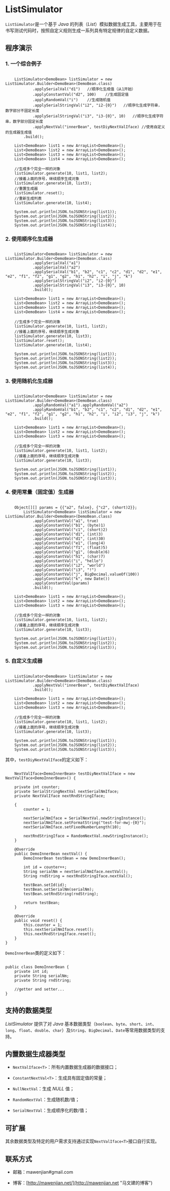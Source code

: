 # ListSimulator

`ListSimulator`是一个基于 _Java_ 的列表（_List_）模拟数据生成工具，主要用于在书写测试代码时，按照自定义规则生成一系列具有特定规律的自定义数据。

## 程序演示

### 1. 一个综合例子

<pre><code>
    ListSimulator&lt;DemoBean&gt; listSimulator = new ListSimulator.Builder&lt;DemoBean&gt;(DemoBean.class)
    		.applySerialVal("d1")	//顺序化生成值（从1开始）
    		.applyConstantVal("d2", 100)	//生成固定值
    		.applyRandomVal("i")	//生成随机值
    		.applySerialStringVal("i2", "i2-{0}")	//顺序化生成字符串，数字部分不固定长度
    		.applySerialStringVal("i3", "i3-{0}", 10)	//顺序化生成字符串，数字部分固定长度
    		.applyNextVal("innerBean", testDiyNextValIface)	//使用自定义的生成器生成值
		.build();
	
	List&lt;DemoBean&gt; list1 = new ArrayList&lt;DemoBean&gt;();
	List&lt;DemoBean&gt; list2 = new ArrayList&lt;DemoBean&gt;();
	List&lt;DemoBean&gt; list3 = new ArrayList&lt;DemoBean&gt;();
	List&lt;DemoBean&gt; list4 = new ArrayList&lt;DemoBean&gt;();
	
	//生成多个完全一样的对象
	listSimulator.generate(10, list1, list2);
	//接着上面的序号，继续顺序生成对象
	listSimulator.generate(10, list3);
	//重置生成器
	listSimulator.reset();
	//重新生成列表
	listSimulator.generate(10, list4);
	
	System.out.println(JSON.toJSONString(list1));
	System.out.println(JSON.toJSONString(list2));
	System.out.println(JSON.toJSONString(list3));
	System.out.println(JSON.toJSONString(list4));
</code></pre>

### 2. 使用顺序化生成器

<pre><code>
    ListSimulator&lt;DemoBean&gt; listSimulator = new ListSimulator.Builder&lt;DemoBean&gt;(DemoBean.class)
    		.applySerialVal("a1")
    		.applySerialVal("a2")
    		.applySerialVal("b1", "b2", "c1", "c2", "d1", "d2", "e1", "e2", "f1", "f2", "g1", "g2", "h1", "h2", "i", "j", "k")
    		.applySerialStringVal("i2", "i2-{0}")
    		.applySerialStringVal("i3", "i3-{0}", 10)
    		.build();

	List&lt;DemoBean&gt; list1 = new ArrayList&lt;DemoBean&gt;();
	List&lt;DemoBean&gt; list2 = new ArrayList&lt;DemoBean&gt;();
	List&lt;DemoBean&gt; list3 = new ArrayList&lt;DemoBean&gt;();
	List&lt;DemoBean&gt; list4 = new ArrayList&lt;DemoBean&gt;();
	
	//生成多个完全一样的对象
	listSimulator.generate(10, list1, list2);
	//接着上面的序号，继续顺序生成对象
	listSimulator.generate(10, list3);
	listSimulator.reset();
	listSimulator.generate(10, list4);
	
	System.out.println(JSON.toJSONString(list1));
	System.out.println(JSON.toJSONString(list2));
	System.out.println(JSON.toJSONString(list3));
	System.out.println(JSON.toJSONString(list4));
</code></pre>

### 3. 使用随机化生成器

<pre><code>
    ListSimulator&lt;DemoBean&gt; listSimulator = new ListSimulator.Builder&lt;DemoBean&gt;(DemoBean.class)
        	.applyRandomVal("a1").applyRandomVal("a2")
        	.applyRandomVal("b1", "b2", "c1", "c2", "d1", "d2", "e1", "e2", "f1", "f2", "g1", "g2", "h1", "h2", "i", "i2", "i3", "j", "k")
        	.build();
    
	List&lt;DemoBean&gt; list1 = new ArrayList&lt;DemoBean&gt;();
	List&lt;DemoBean&gt; list2 = new ArrayList&lt;DemoBean&gt;();
	List&lt;DemoBean&gt; list3 = new ArrayList&lt;DemoBean&gt;();
	
	//生成多个完全一样的对象
	listSimulator.generate(10, list1, list2);
	//接着上面的序号，继续顺序生成对象
	listSimulator.generate(10, list3);
	
	System.out.println(JSON.toJSONString(list1));
	System.out.println(JSON.toJSONString(list2));
	System.out.println(JSON.toJSONString(list3));
</code></pre>

### 4. 使用常量（固定值）生成器

<pre><code>
    Object[][] params = {{"a2", false}, {"c2", (short)2}};
		ListSimulator&lt;DemoBean&gt; listSimulator = new ListSimulator.Builder&lt;DemoBean&gt;(DemoBean.class)
			.applyConstantVal("a1", true)
			.applyConstantVal("b1", (byte)1)
			.applyConstantVal("c1", (short)2)
			.applyConstantVal("d1", (int)3)
			.applyConstantVal("d1", (int)30)
			.applyConstantVal("e1", (long)4)
			.applyConstantVal("f1", (float)5)
			.applyConstantVal("g1", (double)6)
			.applyConstantVal("h1", (char)7)
			.applyConstantVal("i", "hello")
			.applyConstantVal("i2", "world")
			.applyConstantVal("i3", "!")
			.applyConstantVal("j", BigDecimal.valueOf(100))
			.applyConstantVal("k", new Date())
			.applyConstantVal(params)
			.build();
			
	List&lt;DemoBean&gt; list1 = new ArrayList&lt;DemoBean&gt;();
	List&lt;DemoBean&gt; list2 = new ArrayList&lt;DemoBean&gt;();
	List&lt;DemoBean&gt; list3 = new ArrayList&lt;DemoBean&gt;();
	
	//生成多个完全一样的对象
	listSimulator.generate(10, list1, list2);
	//接着上面的序号，继续顺序生成对象
	listSimulator.generate(10, list3);
	
	System.out.println(JSON.toJSONString(list1));
	System.out.println(JSON.toJSONString(list2));
	System.out.println(JSON.toJSONString(list3));
</code></pre>

### 5. 自定义生成器

<pre><code>
    ListSimulator&lt;DemoBean&gt; listSimulator = new ListSimulator.Builder&lt;DemoBean&gt;(DemoBean.class)
			.applyNextVal("innerBean", testDiyNextValIface)
			.build();
			
	List&lt;DemoBean&gt; list1 = new ArrayList&lt;DemoBean&gt;();
	List&lt;DemoBean&gt; list2 = new ArrayList&lt;DemoBean&gt;();
	List&lt;DemoBean&gt; list3 = new ArrayList&lt;DemoBean&gt;();
	
	//生成多个完全一样的对象
	listSimulator.generate(10, list1, list2);
	//接着上面的序号，继续顺序生成对象
	listSimulator.generate(10, list3);
	
	System.out.println(JSON.toJSONString(list1));
	System.out.println(JSON.toJSONString(list2));
	System.out.println(JSON.toJSONString(list3));
</code></pre>

其中，`testDiyNextValIface`的定义如下：

<pre><code>
    NextValIface&lt;DemoInnerBean&gt; testDiyNextValIface = new NextValIface&lt;DemoInnerBean&gt;() {

	private int counter;
	private SerialStringNextVal nextSerialNmIface;
	private NextValIface<String> nextRndStringIface;
	
	{
		counter = 1;
		
		nextSerialNmIface = SerialNextVal.newStringInstance();
		nextSerialNmIface.setFormatString("test-for-mwj-{0}");
		nextSerialNmIface.setFixedNumberLength(10);
		
		nextRndStringIface = RandomNextVal.newStringInstance();
	}
	
	@Override
	public DemoInnerBean nextVal() {
		DemoInnerBean testBean = new DemoInnerBean();
		
		int id = counter++;
		String serialNm = nextSerialNmIface.nextVal();
		String rndString = nextRndStringIface.nextVal();
		
		testBean.setId(id);
		testBean.setSerialNm(serialNm);
		testBean.setRndString(rndString);
		
		return testBean;
	}

	@Override
	public void reset() {
		this.counter = 1;
		this.nextSerialNmIface.reset();
		this.nextRndStringIface.reset();
	}
}
</code></pre>

`DemoInnerBean`类的定义如下：

<pre><code>
public class DemoInnerBean {
	private int id;
	private String serialNm;
	private String rndString;

	//getter and setter...
}
</code></pre>

## 支持的数据类型

_ListSimulator_ 提供了对 _Java_ 基本数据类型（`boolean`、`byte`、`short`、`int`、`long`、`float`、`double`、`char`）及`String`、`BigDecimal`、`Date`等常用数据类型的支持。

## 内置数据生成器类型

* `NextValIface<T>`：所有内置数据生成器的数据接口；
    
* `ConstantNextVal<T>`：生成具有固定值的常量；
    
* `NullNextVal`：生成 _NULL_ 值；
    
* `RandomNextVal`：生成随机数/值；
    
* `SerialNextVal`：生成顺序化的数/值；

## 可扩展

其余数据类型及特定的用户需求支持通过实现`NextValIface<T>`接口自行实现。

## 联系方式

* 邮箱：mawenjian#gmail.com

* 博客：[http://mawenjian.net/](http://mawenjian.net "马文建的博客")
